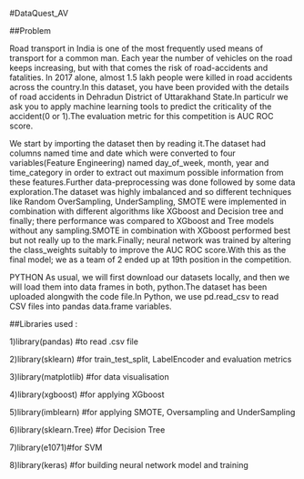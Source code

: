 
#DataQuest_AV

##Problem

Road transport in India is one of the most frequently used means of transport for a common man. Each year the number of vehicles on the road keeps increasing, but with that comes the risk of road-accidents and fatalities. In 2017 alone, almost 1.5 lakh people were killed in road accidents across the country.In this dataset, you have been provided with the details of road accidents in Dehradun District of Uttarakhand State.In particulr we ask you to apply machine learning tools to predict the criticality of the accident(0 or 1).The evaluation metric for this competition is AUC ROC score. 

We start by importing the dataset then by reading it.The dataset had columns named time and date which were converted to four variables(Feature Engineering) named day_of_week, month, year and time_category in order to extract out maximum possible information from these features.Further data-preprocessing was done followed by some data exploration.The dataset was highly imbalanced and so different techniques like Random OverSampling, UnderSampling, SMOTE were implemented in combination with different algorithms like XGboost and Decision tree and finally; there performance was compared to XGboost and Tree models without any sampling.SMOTE in combination with XGboost performed best but not really up to the mark.Finally; neural network was trained by altering the class_weights suitably to improve the AUC ROC score.With this as the final model; we as a team of 2 ended up at 19th position in the competition.

PYTHON As usual, we will first download our datasets locally, and then we will load them into data frames in both, python.The dataset has been uploaded alongwith the code file.In Python, we use pd.read_csv to read CSV files into pandas data.frame variables.

##Libraries used :

1)library(pandas) #to read .csv file

2)library(sklearn) #for train_test_split, LabelEncoder and evaluation metrics

3)library(matplotlib) #for data visualisation

4)library(xgboost) #for applying XGboost

5)library(imblearn) #for applying SMOTE, Oversampling and UnderSampling

6)library(sklearn.Tree) #for Decision Tree

7)library(e1071)#for SVM

8)library(keras) #for building neural network model and training
